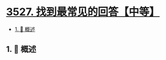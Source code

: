 # [3527. 找到最常见的回答【中等】](https://github.com/Tdahuyou/TNotes.leetcode/tree/main/notes/3527.%20%E6%89%BE%E5%88%B0%E6%9C%80%E5%B8%B8%E8%A7%81%E7%9A%84%E5%9B%9E%E7%AD%94%E3%80%90%E4%B8%AD%E7%AD%89%E3%80%91)

<!-- region:toc -->

- [1. 📝 概述](#1--概述)

<!-- endregion:toc -->

## 1. 📝 概述
